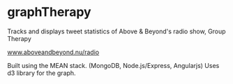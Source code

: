 graphTherapy
============

Tracks and displays tweet statistics of Above &amp; Beyond's radio show, Group Therapy

www.aboveandbeyond.nu/radio
        
Built using the MEAN stack. (MongoDB, Node.js/Express, Angularjs)
Uses d3 library for the graph.
